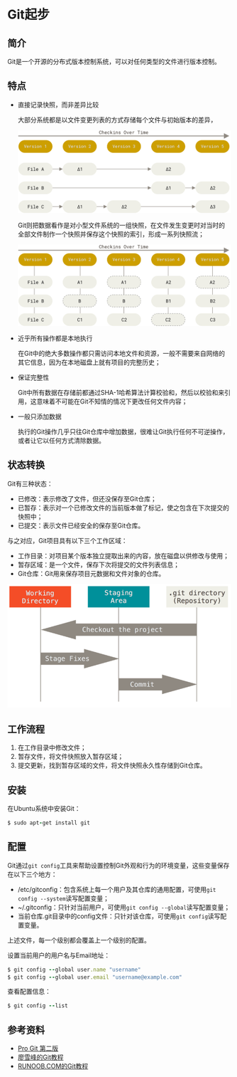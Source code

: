 # Git起步

## 简介

Git是一个开源的分布式版本控制系统，可以对任何类型的文件进行版本控制。

## 特点

- 直接记录快照，而非差异比较

  大部分系统都是以文件变更列表的方式存储每个文件与初始版本的差异，

  ![](./images/Getting_Started/deltas.png)

  Git则把数据看作是对小型文件系统的一组快照，在文件发生变更时对当时的全部文件制作一个快照并保存这个快照的索引，形成一系列快照流；

  ![](./images/Getting_Started/snapshots.png)

- 近乎所有操作都是本地执行

  在Git中的绝大多数操作都只需访问本地文件和资源，一般不需要来自网络的其它信息，因为在本地磁盘上就有项目的完整历史；

- 保证完整性

  Git中所有数据在存储前都通过SHA-1哈希算法计算校验和，然后以校验和来引用，这意味着不可能在Git不知情的情况下更改任何文件内容；

- 一般只添加数据

  执行的Git操作几乎只往Git仓库中增加数据，很难让Git执行任何不可逆操作，或者让它以任何方式清除数据。

## 状态转换

Git有三种状态：

- 已修改：表示修改了文件，但还没保存至Git仓库；
- 已暂存：表示对一个已修改文件的当前版本做了标记，使之包含在下次提交的快照中；
- 已提交：表示文件已经安全的保存至Git仓库。

与之对应，Git项目具有以下三个工作区域：

- 工作目录：对项目某个版本独立提取出来的内容，放在磁盘以供修改与使用；
- 暂存区域：是一个文件，保存下次将提交的文件列表信息；
- Git仓库：Git用来保存项目元数据和文件对象的仓库。

![](./images/Getting_Started/areas.png)

## 工作流程

1. 在工作目录中修改文件；
2. 暂存文件，将文件快照放入暂存区域；
3. 提交更新，找到暂存区域的文件，将文件快照永久性存储到Git仓库。

## 安装

在Ubuntu系统中安装Git：

```ruby
$ sudo apt-get install git
```

## 配置

Git通过`git config`工具来帮助设置控制Git外观和行为的环境变量，这些变量保存在以下三个地方：

- /etc/gitconfig：包含系统上每一个用户及其仓库的通用配置，可使用`git config --system`读写配置变量；
- ~/.gitconfig：只针对当前用户，可使用`git config --global`读写配置变量；
- 当前仓库.git目录中的config文件：只针对该仓库，可使用`git config`读写配置变量。

上述文件，每一个级别都会覆盖上一个级别的配置。

设置当前用户的用户名与Email地址：

```ruby
$ git config --global user.name "username"
$ git config --global user.email "username@example.com"
```

查看配置信息：

```ruby
$ git config --list
```

## 参考资料

- [Pro Git 第二版](https://git-scm.com/book/zh/v2)
- [廖雪峰的Git教程](https://www.liaoxuefeng.com/wiki/896043488029600)
- [RUNOOB.COM的Git教程](https://www.runoob.com/git/git-tutorial.html)

